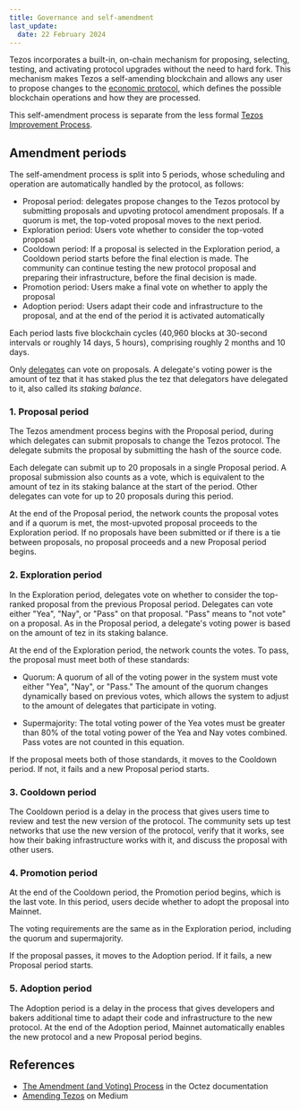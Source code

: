 ```yaml
---
title: Governance and self-amendment
last_update:
  date: 22 February 2024
---
```


Tezos incorporates a built-in, on-chain mechanism for proposing, selecting, testing, and activating protocol upgrades without the need to hard fork.
This mechanism makes Tezos a self-amending blockchain and allows any user to propose changes to the [economic protocol](./architecture#the-tezos-self-amending-protocol), which defines the possible blockchain operations and how they are processed.


This self-amendment process is separate from the less formal [Tezos Improvement Process](./governance/improvement-process).

## Amendment periods

The self-amendment process is split into 5 periods, whose scheduling and operation are automatically handled by the protocol, as follows:

- Proposal period: delegates propose changes to the Tezos protocol by submitting proposals and upvoting protocol amendment proposals.
If a quorum is met, the top-voted proposal moves to the next period.
- Exploration period: Users vote whether to consider the top-voted proposal
- Cooldown period: If a proposal is selected in the Exploration period, a Cooldown period starts before the final election is made. The community can continue testing the new protocol proposal and preparing their infrastructure, before the final decision is made.
- Promotion period: Users make a final vote on whether to apply the proposal
- Adoption period: Users adapt their code and infrastructure to the proposal, and at the end of the period it is activated automatically

Each period lasts five blockchain cycles (40,960 blocks at 30-second intervals or roughly 14 days, 5 hours), comprising roughly 2 months and 10 days.

Only [delegates](../overview/glossary#delegate) can vote on proposals.
A delegate's voting power is the amount of tez that it has staked plus the tez that delegators have delegated to it, also called its _staking balance_.

### 1. Proposal period

The Tezos amendment process begins with the Proposal period, during which delegates can submit proposals to change the Tezos protocol.
The delegate submits the proposal by submitting the hash of the source code.

Each delegate can submit up to 20 proposals in a single Proposal period.
A proposal submission also counts as a vote, which is equivalent to the amount of tez in its staking balance at the start of the period.
Other delegates can vote for up to 20 proposals during this period.

At the end of the Proposal period, the network counts the proposal votes and if a quorum is met, the most-upvoted proposal proceeds to the Exploration period.
If no proposals have been submitted or if there is a tie between proposals, no proposal proceeds and a new Proposal period begins.

### 2. Exploration period

In the Exploration period, delegates vote on whether to consider the top-ranked proposal from the previous Proposal period.
Delegates can vote either "Yea", "Nay", or "Pass" on that proposal.
"Pass" means to "not vote" on a proposal.
As in the Proposal period, a delegate's voting power is based on the amount of tez in its staking balance.

At the end of the Exploration period, the network counts the votes.
To pass, the proposal must meet both of these standards:

- Quorum: A quorum of all of the voting power in the system must vote either "Yea", "Nay", or "Pass."
The amount of the quorum changes dynamically based on previous votes, which allows the system to adjust to the amount of delegates that participate in voting.

- Supermajority: The total voting power of the Yea votes must be greater than 80% of the total voting power of the Yea and Nay votes combined.
Pass votes are not counted in this equation.

If the proposal meets both of those standards, it moves to the Cooldown period.
If not, it fails and a new Proposal period starts.

### 3. Cooldown period

The Cooldown period is a delay in the process that gives users time to review and test the new version of the protocol.
The community sets up test networks that use the new version of the protocol, verify that it works, see how their baking infrastructure works with it, and discuss the proposal with other users.


### 4. Promotion period

At the end of the Cooldown period, the Promotion period begins, which is the last vote.
In this period, users decide whether to adopt the proposal into Mainnet.

The voting requirements are the same as in the Exploration period, including the quorum and supermajority.

If the proposal passes, it moves to the Adoption period.
If it fails, a new Proposal period starts.

### 5. Adoption period

The Adoption period is a delay in the process that gives developers and bakers additional time to adapt their code and infrastructure to the new protocol.
At the end of the Adoption period, Mainnet automatically enables the new protocol and a new Proposal period begins.

## References

- [The Amendment (and Voting) Process](https://tezos.gitlab.io/active/voting.html) in the Octez documentation
- [Amending Tezos](https://medium.com/tezos/amending-tezos-b77949d97e1e) on Medium
